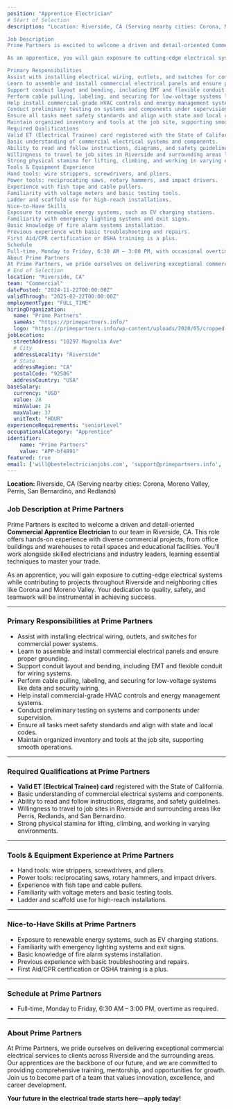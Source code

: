 ```yaml
---
position: "Apprentice Electrician"
# Start of Selection
description: "Location: Riverside, CA (Serving nearby cities: Corona, Moreno Valley, Perris, San Bernardino, and Redlands)

Job Description
Prime Partners is excited to welcome a driven and detail-oriented Commercial Apprentice Electrician to our team in Riverside, CA. This role offers hands-on experience with diverse commercial projects, from office buildings and warehouses to retail spaces and educational facilities. You’ll work alongside skilled electricians and industry leaders, learning essential techniques to master your trade.

As an apprentice, you will gain exposure to cutting-edge electrical systems while contributing to projects throughout Riverside and neighboring cities like Corona and Moreno Valley. Your dedication to quality, safety, and teamwork will be instrumental in achieving success.

Primary Responsibilities
Assist with installing electrical wiring, outlets, and switches for commercial power systems.
Learn to assemble and install commercial electrical panels and ensure proper grounding.
Support conduit layout and bending, including EMT and flexible conduit for wiring systems.
Perform cable pulling, labeling, and securing for low-voltage systems like data and security wiring.
Help install commercial-grade HVAC controls and energy management systems.
Conduct preliminary testing on systems and components under supervision.
Ensure all tasks meet safety standards and align with state and local codes.
Maintain organized inventory and tools at the job site, supporting smooth operations.
Required Qualifications
Valid ET (Electrical Trainee) card registered with the State of California.
Basic understanding of commercial electrical systems and components.
Ability to read and follow instructions, diagrams, and safety guidelines.
Willingness to travel to job sites in Riverside and surrounding areas like Perris, Redlands, and San Bernardino.
Strong physical stamina for lifting, climbing, and working in varying environments.
Tools & Equipment Experience
Hand tools: wire strippers, screwdrivers, and pliers.
Power tools: reciprocating saws, rotary hammers, and impact drivers.
Experience with fish tape and cable pullers.
Familiarity with voltage meters and basic testing tools.
Ladder and scaffold use for high-reach installations.
Nice-to-Have Skills
Exposure to renewable energy systems, such as EV charging stations.
Familiarity with emergency lighting systems and exit signs.
Basic knowledge of fire alarm systems installation.
Previous experience with basic troubleshooting and repairs.
First Aid/CPR certification or OSHA training is a plus.
Schedule
Full-time, Monday to Friday, 6:30 AM – 3:00 PM, with occasional overtime as required.
About Prime Partners
At Prime Partners, we pride ourselves on delivering exceptional commercial electrical services to clients across Riverside and the surrounding areas. Our apprentices are the backbone of our future, and we are committed to providing comprehensive training, mentorship, and opportunities for growth. Join us to become part of a team that values innovation, excellence, and career development."
# End of Selection
location: "Riverside, CA"
team: "Commercial"
datePosted: "2024-11-22T00:00:00Z"
validThrough: "2025-02-22T00:00:00Z"
employmentType: "FULL_TIME"
hiringOrganization: 
  name: "Prime Partners"
  sameAs: "https://primepartners.info/"
  logo: "https://primepartners.info/wp-content/uploads/2020/05/cropped-Prime-Partners-Logo-NO-BG-1-1.png"
jobLocation:
  streetAddress: "10297 Magnolia Ave"
  # City
  addressLocality: "Riverside"
  # State
  addressRegion: "CA"
  postalCode: "92506"
  addressCountry: "USA"
baseSalary:
  currency: "USD"
  value: 28
  minValue: 24
  maxValue: 37
  unitText: "HOUR"
experienceRequirements: "seniorLevel"
occupationalCategory: "Apprentice"
identifier:
    name: "Prime Partners"
    value: "APP-bf4891"
featured: true
email: ['will@bestelectricianjobs.com', 'support@primepartners.info', 'resumes@bestelectricianjobs.zohorecruitmail.com']
---
```


**Location:** Riverside, CA (Serving nearby cities: Corona, Moreno Valley, Perris, San Bernardino, and Redlands)  

### Job Description at Prime Partners  
Prime Partners is excited to welcome a driven and detail-oriented **Commercial Apprentice Electrician** to our team in Riverside, CA. This role offers hands-on experience with diverse commercial projects, from office buildings and warehouses to retail spaces and educational facilities. You'll work alongside skilled electricians and industry leaders, learning essential techniques to master your trade.  

As an apprentice, you will gain exposure to cutting-edge electrical systems while contributing to projects throughout Riverside and neighboring cities like Corona and Moreno Valley. Your dedication to quality, safety, and teamwork will be instrumental in achieving success.  

---

### Primary Responsibilities at Prime Partners  
- Assist with installing electrical wiring, outlets, and switches for commercial power systems.  
- Learn to assemble and install commercial electrical panels and ensure proper grounding.  
- Support conduit layout and bending, including EMT and flexible conduit for wiring systems.  
- Perform cable pulling, labeling, and securing for low-voltage systems like data and security wiring.  
- Help install commercial-grade HVAC controls and energy management systems.  
- Conduct preliminary testing on systems and components under supervision.  
- Ensure all tasks meet safety standards and align with state and local codes.  
- Maintain organized inventory and tools at the job site, supporting smooth operations.  

---

### Required Qualifications at Prime Partners  
- **Valid ET (Electrical Trainee) card** registered with the State of California.  
- Basic understanding of commercial electrical systems and components.  
- Ability to read and follow instructions, diagrams, and safety guidelines.  
- Willingness to travel to job sites in Riverside and surrounding areas like Perris, Redlands, and San Bernardino.  
- Strong physical stamina for lifting, climbing, and working in varying environments.  

---

### Tools & Equipment Experience at Prime Partners  
- Hand tools: wire strippers, screwdrivers, and pliers.  
- Power tools: reciprocating saws, rotary hammers, and impact drivers.  
- Experience with fish tape and cable pullers.  
- Familiarity with voltage meters and basic testing tools.  
- Ladder and scaffold use for high-reach installations.  

---

### Nice-to-Have Skills at Prime Partners  
- Exposure to renewable energy systems, such as EV charging stations.  
- Familiarity with emergency lighting systems and exit signs.  
- Basic knowledge of fire alarm systems installation.  
- Previous experience with basic troubleshooting and repairs.  
- First Aid/CPR certification or OSHA training is a plus.  

---

### Schedule at Prime Partners  
- Full-time, Monday to Friday, 6:30 AM – 3:00 PM, overtime as required.  

---

### About Prime Partners  
At Prime Partners, we pride ourselves on delivering exceptional commercial electrical services to clients across Riverside and the surrounding areas. Our apprentices are the backbone of our future, and we are committed to providing comprehensive training, mentorship, and opportunities for growth. Join us to become part of a team that values innovation, excellence, and career development.  

**Your future in the electrical trade starts here—apply today!**  